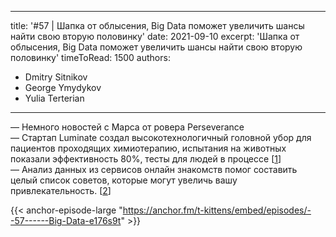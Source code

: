 
---
title: '#57 | Шапка от облысения, Big Data поможет увеличить шансы найти свою вторую половинку'
date: 2021-09-10
excerpt: 'Шапка от облысения, Big Data поможет увеличить шансы найти свою вторую половинку'
timeToRead: 1500
authors:
  - Dmitry Sitnikov
  - George Ymydykov
  - Yulia Terterian
---

— Немного новостей с Марса от ровера Perseverance <br/>
— Стартап Luminate создал высокотехнологичный головной убор для пациентов проходящих химиотерапию, испытания на животных показали эффективность 80%, тесты для людей в процессе [[1](https://techcrunch.com/2021/08/30/luminate-aims-to-make-hair-loss-from-chemotherapy-a-thing-of-the-past/)]<br/>
— Анализ данных из сервисов онлайн знакомств помог составить целый список советов, которые могут увеличь вашу привлекательность. [[2](https://22century.ru/popular-science-publications/big-dating?fbclid=IwAR3vFvG0hkUQ-q9NjSNq86FM_t67glsmf_3MA0AhB9jNlZ0dcW-bNumrOEA)]

{{< anchor-episode-large "https://anchor.fm/t-kittens/embed/episodes/--57------Big-Data-e176s9t" >}}
